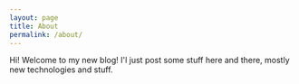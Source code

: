 ```yaml
---
layout: page
title: About
permalink: /about/
---
```


Hi! Welcome to my new blog! I'l just post some stuff here and there, mostly new technologies and stuff.